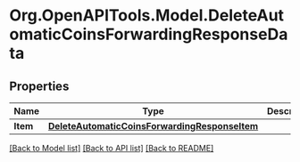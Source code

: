 # Org.OpenAPITools.Model.DeleteAutomaticCoinsForwardingResponseData

## Properties

Name | Type | Description | Notes
------------ | ------------- | ------------- | -------------
**Item** | [**DeleteAutomaticCoinsForwardingResponseItem**](DeleteAutomaticCoinsForwardingResponseItem.md) |  | 

[[Back to Model list]](../README.md#documentation-for-models) [[Back to API list]](../README.md#documentation-for-api-endpoints) [[Back to README]](../README.md)

